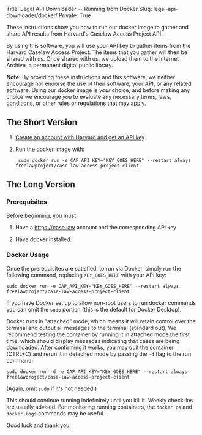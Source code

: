 Title: Legal API Downloader -- Running from Docker
Slug: legal-api-downloader/docker/
Private: True


<p class="lead">These instructions show you how to run our docker image to gather and share API results from Harvard's Caselaw Access Project API.</p>

By using this software, you will use your API key to gather items from the Harvard Caselaw Access Project. The items that you gather will then be shared with us. Once shared with us, we upload them to the Internet Archive, a permanent digital public library.

**Note:** By providing these instructions and this software, we neither encourage nor endorse the use of their software, your API, or any related software. Using our docker image is *your* choice, and before making any choice we encourage *you* to evaluate any necessary terms, laws, conditions, or other rules or regulations that may apply. 


## The Short Version

1. <a href="https://case.law/user/register/" target="_blank" rel="noreferrer">Create an account with Harvard and get an API key</a>.

2. Run the docker image with:

        sudo docker run -e CAP_API_KEY="KEY_GOES_HERE" --restart always freelawproject/case-law-access-project-client


## The Long Version

### Prerequisites

Before beginning, you must:
 
1. Have a https://case.law account and the corresponding API key

2. Have docker installed.


### Docker Usage

Once the prerequisites are satisfied, to run via Docker, simply run the following command, replacing `KEY_GOES_HERE` with your API key:

    sudo docker run -e CAP_API_KEY="KEY_GOES_HERE" --restart always freelawproject/case-law-access-project-client
    
If you have Docker set up to allow non-root users to run docker commands you can omit the `sudo` portion (this is the default for Docker Desktop).

Docker runs in "attached" mode, which means it will retain control over the terminal and output all messages to the terminal (standard out). We recommend testing the container by running it in attached mode the first time, which should display messages indicating that cases are being downloaded. After confirming it works, you may quit the container (CTRL+C) and rerun it in detached mode by passing the `-d` flag to the run command:

    sudo docker run -d -e CAP_API_KEY="KEY_GOES_HERE" --restart always freelawproject/case-law-access-project-client

(Again, omit `sudo` if it's not needed.)

This should continue running indefinitely until you kill it. Weekly check-ins are usually advised. For monitoring running containers, the `docker ps` and `docker logs` commands may be useful.

Good luck and thank you!
